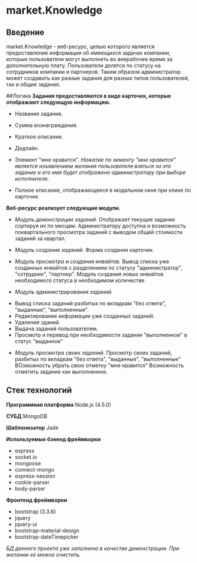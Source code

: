 # market.Knowledge
## Введение
market.Knowledge - веб-ресурс, целью которого является предоставление информации об имеющихся задачах компании, которые пользователи могут выполнять во внерабочее время за дополнительную плату.
Пользователи делятся по статусу на сотрудников компании и партнеров. Таким образом администратор может создавать как разные задания для разных типов пользователей, так и общие задания.

##Логика
**Задания предоставляются в виде карточек, которые отображают следующую информацию.**

* Название задания.
 
* Сумма вознаграждения.

* Краткое описание.

* Дедлайн.

* Элемент "мне нравится". *Нажатие по эементу "мне нравится" является изъявлением желания пользователя взяться за это задание и его имя будет отображено администратору при выборе исполнителя.*

* Полное описание, отображающееся в модальном окне при клике по карточке.

**Веб-ресурс реализует следующие модули.**

* *Модуль демонстрации заданий.*
Отображает текущие задания сортируя их по месцам. Администратору доступна и возможность поквартального просмотра заданий с выводом общей стоимости заданий за квартал.

* *Модуль создания заданий.*
Форма создания карточек.

* *Модуль просмотра и создания инвайтов.*
Вывод списка уже созданных инвайтов с разделением по статусу "администратор", "сотрудник", "партнер".
Модуль создания новых инвайтов необходимого статуса в необходимом количестве

* *Модуль администрирования заданий.*
 - Вывод списка заданий разбитых по вкладкам "без ответа", "выданные", "выполненные".
 - Редактирование информации уже созданных заданий.
 - Удаление зданий.
 - Выдача заданий пользователем.
 - Просмотр и перевод при необходимости задания "выполненное" в статус "выданное"

* *Модуль просмотра своих заданий.*
Просмотр своих заданий, разбитых по вкладкам "без ответа", "выданные", "выполненные"
ВОзможность убрать свою отметку "мне нравится"
Возможность отметить задание как выполненное.

## Стек технологий

**Программная платформа**
Node.js (4.5.0)

**СУБД**
MongoDB

**Шаблонизатор**
Jade

**Используемые бэкенд фреймворки**
- express
- socket.io
- mongoose
- connect-mongo
- express-session
- cookie-parser
- body-parser

**Фронтенд фреймворки**
- bootstrap (3.3.6)
- jquery
- jquery-ui
- bootstrap-material-design
- bootstrap-dateTimepicker

*БД данного проекта уже заполнена в качестве демонстрации. При желании ее можно очистить.*
